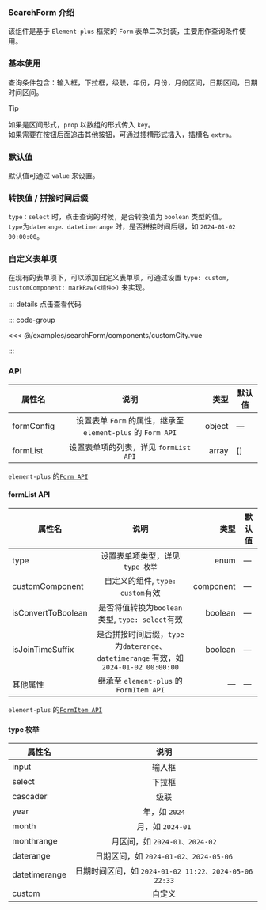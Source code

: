 ### SearchForm 介绍

该组件是基于 `Element-plus` 框架的 `Form` 表单二次封装，主要用作查询条件使用。

### 基本使用

查询条件包含：输入框，下拉框，级联，年份，月份，月份区间，日期区间，日期时间区间。

> [!TIP]
> 如果是区间形式，`prop` 以数组的形式传入 `key`。  
> 如果需要在按钮后面追击其他按钮，可通过插槽形式插入，插槽名 `extra`。

<preview path="../examples/searchForm/base.vue"></preview>

### 默认值

默认值可通过 `value` 来设置。
<preview path="../examples/searchForm/defaultValue.vue"></preview>

### 转换值 / 拼接时间后缀

`type：select` 时，点击查询的时候，是否转换值为 `boolean` 类型的值。  
`type`为`daterange、datetimerange` 时，是否拼接时间后缀，如 `2024-01-02 00:00:00`。
<preview path="../examples/searchForm/convertJoin.vue"></preview>

### 自定义表单项

在现有的表单项下，可以添加自定义表单项，可通过设置 `type: custom`，`customComponent: markRaw(<组件>)` 来实现。
<preview path="../examples/searchForm/custom.vue"></preview>

::: details 点击查看代码

::: code-group

<<< @/examples/searchForm/components/customCity.vue

:::

### API

| 属性名     |                            说明                             |   类型 | 默认值 |
| ---------- | :---------------------------------------------------------: | -----: | ------ |
| formConfig | 设置表单 `Form` 的属性，继承至 `element-plus` 的 `Form API` | object | —      |
| formList   |            设置表单项的列表，详见 `formList API`            |  array | []     |

`element-plus` 的[`Form API`](https://element-plus.org/zh-CN/component/form#form-api)

#### formList API

| 属性名             |                                        说明                                         |      类型 | 默认值 |
| ------------------ | :---------------------------------------------------------------------------------: | --------: | ------ |
| type               |                          设置表单项类型，详见 `type 枚举`                           |      enum | —      |
| customComponent    |                          自定义的组件, `type: custom`有效                           | component | —      |
| isConvertToBoolean |                   是否将值转换为`boolean`类型, `type: select`有效                   |   boolean | —      |
| isJoinTimeSuffix   | 是否拼接时间后缀，`type`为`daterange、datetimerange` 有效，如 `2024-01-02 00:00:00` |   boolean | —      |
| 其他属性           |                       继承至 `element-plus` 的 `FormItem API`                       |         — | —      |

`element-plus` 的[`FormItem API`](https://element-plus.org/zh-CN/component/form#formitem-api)

#### type 枚举

| 属性名        |                         说明                          |
| ------------- | :---------------------------------------------------: |
| input         |                        输入框                         |
| select        |                        下拉框                         |
| cascader      |                         级联                          |
| year          |                     年，如 `2024`                     |
| month         |                   月，如 `2024-01`                    |
| monthrange    |             月区间，如 `2024-01、2024-02`             |
| daterange     |         日期区间，如 `2024-01-02、2024-05-06`         |
| datetimerange | 日期时间区间，如 `2024-01-02 11:22、2024-05-06 22:33` |
| custom        |                        自定义                         |

```

```
